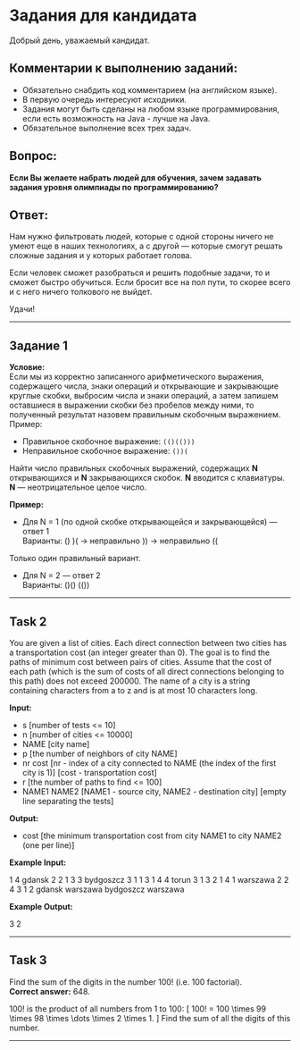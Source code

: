 # Задания для кандидата

Добрый день, уважаемый кандидат.

## Комментарии к выполнению заданий:
- Обязательно снабдить код комментарием (на английском языке).
- В первую очередь интересуют исходники.
- Задания могут быть сделаны на любом языке программирования, если есть возможность на Java - лучше на Java.
- Обязательное выполнение всех трех задач.

## Вопрос:
**Если Вы желаете набрать людей для обучения, зачем задавать задания уровня олимпиады по программированию?**

## Ответ:
Нам нужно фильтровать людей, которые с одной стороны ничего не умеют еще в наших технологиях, а с другой — которые смогут решать сложные задания и у которых работает голова.

Если человек сможет разобраться и решить подобные задачи, то и сможет быстро обучиться. Если бросит все на пол пути, то скорее всего и с него ничего толкового не выйдет.

Удачи!

---

## Задание 1

**Условие:**  
Если мы из корректно записанного арифметического выражения, содержащего числа, знаки операций и открывающие и закрывающие круглые скобки, выбросим числа и знаки операций, а затем запишем оставшиеся в выражении скобки без пробелов между ними, то полученный результат назовем правильным скобочным выражением.  
Пример:
- Правильное скобочное выражение: `(()(()))`
- Неправильное скобочное выражение: `())(`

Найти число правильных скобочных выражений, содержащих **N** открывающихся и **N** закрывающихся скобок. **N** вводится с клавиатуры. **N** — неотрицательное целое число.

**Пример:**

- Для N = 1 (по одной скобке открывающейся и закрывающейся) — ответ 1  
  Варианты:
  () )( -> неправильно )) -> неправильно ((

Только один правильный вариант.

- Для N = 2 — ответ 2  
  Варианты:
  ()() (())


---

## Task 2

You are given a list of cities. Each direct connection between two cities has a transportation cost (an integer greater than 0). The goal is to find the paths of minimum cost between pairs of cities. Assume that the cost of each path (which is the sum of costs of all direct connections belonging to this path) does not exceed 200000. The name of a city is a string containing characters from a to z and is at most 10 characters long.

**Input:**

- s [number of tests <= 10]
- n [number of cities <= 10000]
- NAME [city name]
- p [the number of neighbors of city NAME]
- nr cost [nr - index of a city connected to NAME (the index of the first city is 1)]
  [cost - transportation cost]
- r [the number of paths to find <= 100]
- NAME1 NAME2 [NAME1 - source city, NAME2 - destination city]
  [empty line separating the tests]

**Output:**

- cost [the minimum transportation cost from city NAME1 to city NAME2 (one per line)]

**Example Input:**

1 
4 
gdansk 
2 
2 1 
3 3 
bydgoszcz 
3 
1 1 
3 1 
4 4 
torun 
3 
1 3 
2 1 
4 1 
warszawa 
2 
2 4 
3 1 
2 
gdansk warszawa 
bydgoszcz warszawa


**Example Output:**

3 
2


---

## Task 3

Find the sum of the digits in the number 100! (i.e. 100 factorial).  
**Correct answer:** 648.

100! is the product of all numbers from 1 to 100:
\[
100! = 100 \times 99 \times 98 \times \dots \times 2 \times 1.
\]
Find the sum of all the digits of this number.

---

